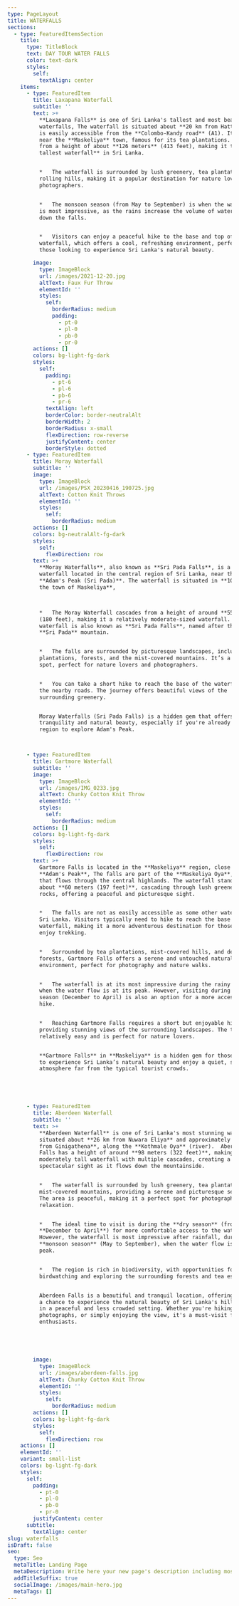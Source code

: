 ```yaml
---
type: PageLayout
title: WATERFALLS
sections:
  - type: FeaturedItemsSection
    title:
      type: TitleBlock
      text: DAY TOUR WATER FALLS
      color: text-dark
      styles:
        self:
          textAlign: center
    items:
      - type: FeaturedItem
        title: Laxapana Waterfall
        subtitle: ''
        text: >+
          **Laxapana Falls** is one of Sri Lanka's tallest and most beautiful
          waterfalls, The waterfall is situated about **20 km from Hatton** and
          is easily accessible from the **Colombo-Kandy road** (A1). It’s also
          near the **Maskeliya** town, famous for its tea plantations. Cascades
          from a height of about **126 meters** (413 feet), making it the **8th
          tallest waterfall** in Sri Lanka.


          *   The waterfall is surrounded by lush greenery, tea plantations, and
          rolling hills, making it a popular destination for nature lovers and
          photographers.


          *   The monsoon season (from May to September) is when the waterfall
          is most impressive, as the rains increase the volume of water flowing
          down the falls.


          *   Visitors can enjoy a peaceful hike to the base and top of the
          waterfall, which offers a cool, refreshing environment, perfect for
          those looking to experience Sri Lanka's natural beauty.

        image:
          type: ImageBlock
          url: /images/2021-12-20.jpg
          altText: Faux Fur Throw
          elementId: ''
          styles:
            self:
              borderRadius: medium
              padding:
                - pt-0
                - pl-0
                - pb-0
                - pr-0
        actions: []
        colors: bg-light-fg-dark
        styles:
          self:
            padding:
              - pt-6
              - pl-6
              - pb-6
              - pr-6
            textAlign: left
            borderColor: border-neutralAlt
            borderWidth: 2
            borderRadius: x-small
            flexDirection: row-reverse
            justifyContent: center
            borderStyle: dotted
      - type: FeaturedItem
        title: Moray Waterfall
        subtitle: ''
        image:
          type: ImageBlock
          url: /images/PSX_20230416_190725.jpg
          altText: Cotton Knit Throws
          elementId: ''
          styles:
            self:
              borderRadius: medium
        actions: []
        colors: bg-neutralAlt-fg-dark
        styles:
          self:
            flexDirection: row
        text: >+
          **Moray Waterfalls**, also known as **Sri Pada Falls**, is a beautiful
          waterfall located in the central region of Sri Lanka, near the famous
          **Adam's Peak (Sri Pada)**. The waterfall is situated in **10 km from
          the town of Maskeliya**,



          *   The Moray Waterfall cascades from a height of around **55 meters**
          (180 feet), making it a relatively moderate-sized waterfall. The
          waterfall is also known as **Sri Pada Falls**, named after the famous
          **Sri Pada** mountain.


          *   The falls are surrounded by picturesque landscapes, including tea
          plantations, forests, and the mist-covered mountains. It’s a peaceful
          spot, perfect for nature lovers and photographers.


          *   You can take a short hike to reach the base of the waterfall from
          the nearby roads. The journey offers beautiful views of the
          surrounding greenery.


          Moray Waterfalls (Sri Pada Falls) is a hidden gem that offers
          tranquility and natural beauty, especially if you're already in the
          region to explore Adam's Peak.



      - type: FeaturedItem
        title: Gartmore Waterfall
        subtitle: ''
        image:
          type: ImageBlock
          url: /images/IMG_0233.jpg
          altText: Chunky Cotton Knit Throw
          elementId: ''
          styles:
            self:
              borderRadius: medium
        actions: []
        colors: bg-light-fg-dark
        styles:
          self:
            flexDirection: row
        text: >+
          Gartmore Falls is located in the **Maskeliya** region, close to
          **Adam's Peak**, The falls are part of the **Maskeliya Oya**, a river
          that flows through the central highlands. The waterfall stands at
          about **60 meters (197 feet)**, cascading through lush greenery and
          rocks, offering a peaceful and picturesque sight.


          *   The falls are not as easily accessible as some other waterfalls in
          Sri Lanka. Visitors typically need to hike to reach the base of the
          waterfall, making it a more adventurous destination for those who
          enjoy trekking.


          *   Surrounded by tea plantations, mist-covered hills, and dense
          forests, Gartmore Falls offers a serene and untouched natural
          environment, perfect for photography and nature walks.


          *   The waterfall is at its most impressive during the rainy season
          when the water flow is at its peak. However, visiting during the dry
          season (December to April) is also an option for a more accessible
          hike.


          *   Reaching Gartmore Falls requires a short but enjoyable hike,
          providing stunning views of the surrounding landscapes. The trek is
          relatively easy and is perfect for nature lovers.


          **Gartmore Falls** in **Maskeliya** is a hidden gem for those who want
          to experience Sri Lanka’s natural beauty and enjoy a quiet, serene
          atmosphere far from the typical tourist crowds.





      - type: FeaturedItem
        title: Aberdeen Waterfall
        subtitle: ''
        text: >+
          **Aberdeen Waterfall** is one of Sri Lanka's most stunning waterfalls,
          situated about **26 km from Nuwara Eliya** and approximately **8 km
          from Ginigathena**, along the **Kothmale Oya** (river).  Aberdeen
          Falls has a height of around **98 meters (322 feet)**, making it a
          moderately tall waterfall with multiple cascades, creating a
          spectacular sight as it flows down the mountainside.


          *   The waterfall is surrounded by lush greenery, tea plantations, and
          mist-covered mountains, providing a serene and picturesque setting.
          The area is peaceful, making it a perfect spot for photography and
          relaxation.


          *   The ideal time to visit is during the **dry season** (from
          **December to April**) for more comfortable access to the waterfall.
          However, the waterfall is most impressive after rainfall, during the
          **monsoon season** (May to September), when the water flow is at its
          peak.


          *   The region is rich in biodiversity, with opportunities for
          birdwatching and exploring the surrounding forests and tea estates.


          Aberdeen Falls is a beautiful and tranquil location, offering visitors
          a chance to experience the natural beauty of Sri Lanka's hill country
          in a peaceful and less crowded setting. Whether you're hiking, taking
          photographs, or simply enjoying the view, it's a must-visit for nature
          enthusiasts.





        image:
          type: ImageBlock
          url: /images/aberdeen-falls.jpg
          altText: Chunky Cotton Knit Throw
          elementId: ''
          styles:
            self:
              borderRadius: medium
        actions: []
        colors: bg-light-fg-dark
        styles:
          self:
            flexDirection: row
    actions: []
    elementId: ''
    variant: small-list
    colors: bg-light-fg-dark
    styles:
      self:
        padding:
          - pt-0
          - pl-0
          - pb-0
          - pr-0
        justifyContent: center
      subtitle:
        textAlign: center
slug: waterfalls
isDraft: false
seo:
  type: Seo
  metaTitle: Landing Page
  metaDescription: Write here your new page's description including most relevant keywords.
  addTitleSuffix: true
  socialImage: /images/main-hero.jpg
  metaTags: []
---
```


